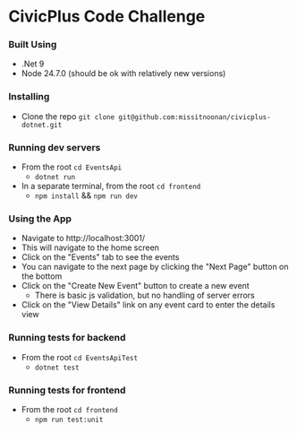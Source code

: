# CivicPlus Code Challenge

### Built Using
* .Net 9
* Node 24.7.0 (should be ok with relatively new versions)

### Installing
* Clone the repo `git clone git@github.com:missitnoonan/civicplus-dotnet.git`

### Running dev servers
* From the root `cd EventsApi`
  * `dotnet run`
* In a separate terminal, from the root `cd frontend`
  * `npm install` && `npm run dev` 

### Using the App
* Navigate to http://localhost:3001/
* This will navigate to the home screen
* Click on the "Events" tab to see the events
* You can navigate to the next page by clicking the "Next Page" button on the bottom
* Click on the "Create New Event" button to create a new event
  * There is basic js validation, but no handling of server errors
* Click on the "View Details" link on any event card to enter the details view

### Running tests for backend
* From the root `cd EventsApiTest`
  * `dotnet test`

### Running tests for frontend
* From the root `cd frontend`
  * `npm run test:unit`